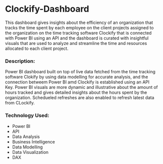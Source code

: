 # Clockify-Dashboard
This dashboard gives insights about the efficiency of an organization that tracks the time spent by each employee on the client projects assigned to the organization on the time tracking software Clockify that is connected with Power BI using an API and the dashboard is curated with insightful visuals that are used to analyze and streamline the time and resources allocated to each client project.

### Description:
Power BI dashboard built on top of live data fetched from the time tracking software Clokify by using data modelling for accurate analysis, and the connection betweem Power BI amd Clockify is established using an API Key. Power BI visuals are more dynamic and illustrative about the amount of hours tracked and gives detailed insights about the hours spent by the organization. Schedueled refreshes are also enabled to refresh latest data from CLockify.

### Technology Used:
* Power BI
* API
* Data Analysis
* Business Intelligence
* Data Modelling
* Data Visualization
* DAX
